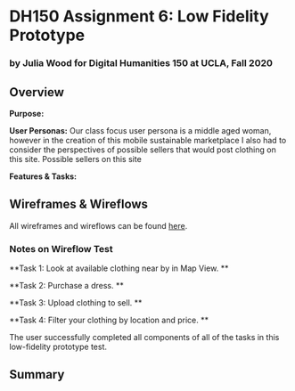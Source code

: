 # DH150 Assignment 6: Low Fidelity Prototype

### by Julia Wood for Digital Humanities 150 at UCLA, Fall 2020 


## Overview

**Purpose:** 

**User Personas:** Our class focus user persona is a middle aged woman, however in the creation of this mobile sustainable marketplace I also had to consider the perspectives of possible sellers that would post clothing on this site. Possible sellers on this site

**Features & Tasks:** 


## Wireframes & Wireflows

All wireframes and wireflows can be found [here](https://docs.google.com/presentation/d/14I6syQIHZ066PEa7G0XNARaJVJX5WeURCuqU0xHJTFk/edit?usp=sharing).

### Notes on Wireflow Test

**Task 1: Look at available clothing near by in Map View.  **
>

**Task 2: Purchase a dress.  **
>

**Task 3: Upload clothing to sell. **
>

**Task 4: Filter your clothing by location and price. **
>


The user successfully completed all components of all of the tasks in this low-fidelity prototype test. 

## Summary

